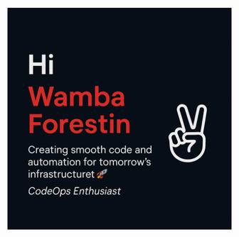 <p align="center">
  <a href="https://year2portfolio-52c4a.web.app/" target="_blank">
    <img src="https://raw.githubusercontent.com/Wambaforestin/Wambaforestin/main/assets/gh_profile_banner.png" alt="Hi, I'm Wamba Forestin" width="1000" height="500"/>
  </a>
</p>

